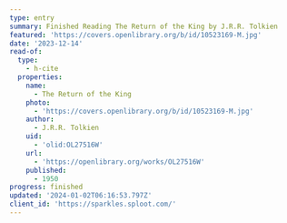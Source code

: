 ```yaml
---
type: entry
summary: Finished Reading The Return of the King by J.R.R. Tolkien
featured: 'https://covers.openlibrary.org/b/id/10523169-M.jpg'
date: '2023-12-14'
read-of:
  type:
    - h-cite
  properties:
    name:
      - The Return of the King
    photo:
      - 'https://covers.openlibrary.org/b/id/10523169-M.jpg'
    author:
      - J.R.R. Tolkien
    uid:
      - 'olid:OL27516W'
    url:
      - 'https://openlibrary.org/works/OL27516W'
    published:
      - 1950
progress: finished
updated: '2024-01-02T06:16:53.797Z'
client_id: 'https://sparkles.sploot.com/'
---
```


